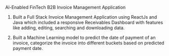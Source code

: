 Al-Enabled FinTech B2B Invoice Management Application 

1) Built a Full Stack Invoice Management Application using ReactJs and Java which
included a responsive Receivables Dashboard with features like adding, editing, searching and downloading data.

2) Built a Machine Learning model to predict the date of payment of an invoice, categorize the invoice into different buckets based on predicted payment date.


